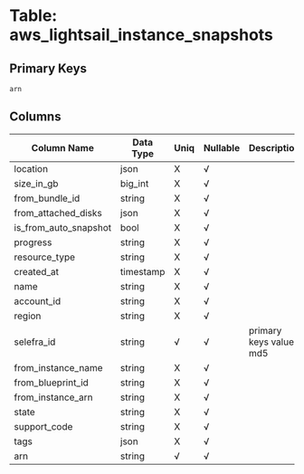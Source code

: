 # Table: aws_lightsail_instance_snapshots

## Primary Keys 

```
arn
```


## Columns 

|  Column Name   |  Data Type  | Uniq | Nullable | Description | 
|  ----  | ----  | ----  | ----  | ---- | 
| location | json | X | √ |  | 
| size_in_gb | big_int | X | √ |  | 
| from_bundle_id | string | X | √ |  | 
| from_attached_disks | json | X | √ |  | 
| is_from_auto_snapshot | bool | X | √ |  | 
| progress | string | X | √ |  | 
| resource_type | string | X | √ |  | 
| created_at | timestamp | X | √ |  | 
| name | string | X | √ |  | 
| account_id | string | X | √ |  | 
| region | string | X | √ |  | 
| selefra_id | string | √ | √ | primary keys value md5 | 
| from_instance_name | string | X | √ |  | 
| from_blueprint_id | string | X | √ |  | 
| from_instance_arn | string | X | √ |  | 
| state | string | X | √ |  | 
| support_code | string | X | √ |  | 
| tags | json | X | √ |  | 
| arn | string | √ | √ |  | 



